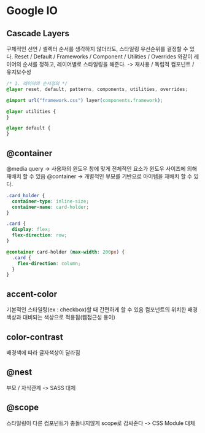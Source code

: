 # Google IO

## Cascade Layers

구체적인 선언 / 셀렉터 순서를 생각하지 않더라도, 스타일링 우선순위를 결정할 수 있다.
Reset / Default / Frameworks / Component / Utilities / Overrides 와같이
레이어의 순서를 정하고, 레이어별로 스타일링을 해준다.
-> 재사용 / 독립적 컴포넌트 / 유지보수성

```css
/* 1. 레이어의 순서정의 */
@layer reset, default, patterns, components, utilities, overrides;

@import url("framework.css") layer(components.framework);

@layer utilities {
}

@layer default {
}
```

## @container

@media query -> 사용자의 윈도우 창에 맞게 전체적인 요소가 윈도우 사이즈에 의해 재배치 할 수 있음
@container -> 개별적인 부모를 기반으로 아이템을 재배치 할 수 있다.

```css
.card_holder {
  container-type: inline-size;
  container-name: card-holder;
}

.card {
  display: flex;
  flex-direction: row;
}

@container card-holder (max-width: 200px) {
  .card {
    flex-direction: column;
  }
}
```

## accent-color

기본적인 스타일링(ex : checkbox)할 때 간편하게 할 수 있음
컴포넌트의 위치한 배경색상과 대비되는 색상으로 적용됨(웹접근성 용이)

## color-contrast

배경색에 따라 글자색상이 달라짐

## @nest

부모 / 자식관계 -> SASS 대체

## @scope

스타일링이 다른 컴포넌트가 충돌나지않게 scope로 감싸준다 -> CSS Module 대체
